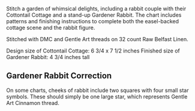 Stitch a garden of whimsical delights, including a rabbit couple with their Cottontail Cottage and a stand-up Gardener Rabbit.
The chart includes patterns and finishing instructions to complete both the easel-backed cottage scene and the rabbit figure.

Stitched with DMC and Gentle Art threads on 32 count Raw Belfast Linen.

Design size of Cottontail Cottage: 6 3/4 x 7 1/2 inches
Finished size of Gardener Rabbit: 4 3/4 inches tall

## Gardener Rabbit Correction
On some charts, cheeks of rabbit include two squares with four small star symbols. These should simply be one large star, which represents Gentle Art Cinnamon thread.
